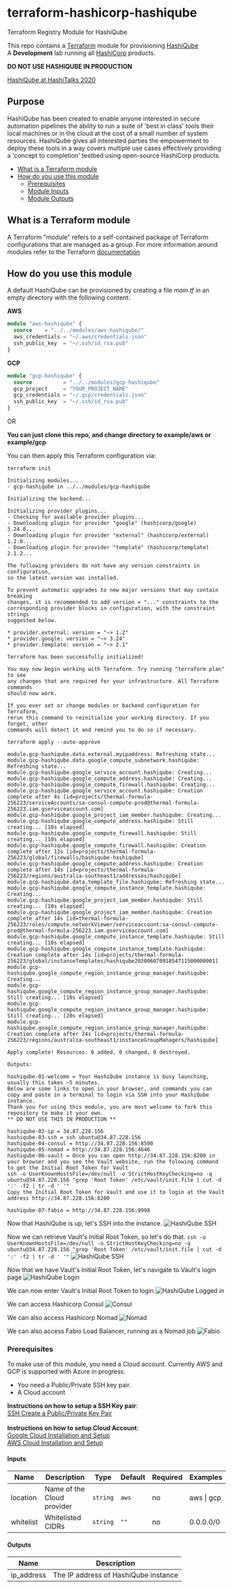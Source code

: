 # terraform-hashicorp-hashiqube
Terraform Registry Module for HashiQube 

This repo contains a [Terraform](https://www.terraform.io/) module for provisioning [HashiQube](https://servian.github.io/hashiqube) <br />
A __Development__ lab running all [HashiCorp](https://www.hashicorp.com/) products.

__DO NOT USE HASHIQUBE IN PRODUCTION__

[HashiQube at HashiTalks 2020](https://www.hashicorp.com/resources/hashiqube-a-development-lab-using-all-the-hashicorp-products/)

## Purpose
HashiQube has been created to enable anyone interested in secure automation pipelines the ability to run a suite of 'best in class' tools their local machines or in the cloud  at the cost of a small number of system resources. HashiQube gives all interested parties the empowerment to deploy these tools in a way covers multiple use cases effectively providing a 'concept to completion' testbed using open-source HashiCorp products.

- [What is a Terraform module](#what-is-a-terraform-module)
- [How do you use this module](#how-do-you-use-this-module)
    - [Prerequisites](#prerequisites)
    - [Module Inputs](#inputs)
    - [Module Outputs](#outputs)

## What is a Terraform module
A Terraform "module" refers to a self-contained package of Terraform configurations that are managed as a group.
For more information around modules refer to the Terraform [documentation](https://www.terraform.io/docs/modules/index.html)

## How do you use this module
A default HashiQube can be provisioned by creating a file _main.tf_ in an empty directory with the following content:

__AWS__
```terraform
module "aws-hashiqube" {
  source    = "../../modules/aws-hashiqube/"
  aws_credentials = "~/.aws/credentials.json"
  ssh_public_key  = "~/.ssh/id_rsa.pub"
}
```

__GCP__
```terraform
module "gcp-hashiqube" {
  source          = "../../modules/gcp-hashiqube"
  gcp_project     = "YOUR_PROJECT_NAME"
  gcp_credentials = "~/.gcp/credentials.json"
  ssh_public_key  = "~/.ssh/id_rsa.pub"
}
```

OR 

__You can just clone this repo, and change directory to example/aws or example/gcp__

You can then apply this Terraform configuration via:

`terraform init`

```
Initializing modules...
- gcp-hashiqube in ../../modules/gcp-hashiqube

Initializing the backend...

Initializing provider plugins...
- Checking for available provider plugins...
- Downloading plugin for provider "google" (hashicorp/google) 3.24.0...
- Downloading plugin for provider "external" (hashicorp/external) 1.2.0...
- Downloading plugin for provider "template" (hashicorp/template) 2.1.2...

The following providers do not have any version constraints in configuration,
so the latest version was installed.

To prevent automatic upgrades to new major versions that may contain breaking
changes, it is recommended to add version = "..." constraints to the
corresponding provider blocks in configuration, with the constraint strings
suggested below.

* provider.external: version = "~> 1.2"
* provider.google: version = "~> 3.24"
* provider.template: version = "~> 2.1"

Terraform has been successfully initialized!

You may now begin working with Terraform. Try running "terraform plan" to see
any changes that are required for your infrastructure. All Terraform commands
should now work.

If you ever set or change modules or backend configuration for Terraform,
rerun this command to reinitialize your working directory. If you forget, other
commands will detect it and remind you to do so if necessary.
```

`terraform apply --auto-approve`

```
module.gcp-hashiqube.data.external.myipaddress: Refreshing state...
module.gcp-hashiqube.data.google_compute_subnetwork.hashiqube: Refreshing state...
module.gcp-hashiqube.google_service_account.hashiqube: Creating...
module.gcp-hashiqube.google_compute_address.hashiqube: Creating...
module.gcp-hashiqube.google_compute_firewall.hashiqube: Creating...
module.gcp-hashiqube.google_service_account.hashiqube: Creation complete after 4s [id=projects/thermal-formula-256223/serviceAccounts/sa-consul-compute-prod@thermal-formula-256223.iam.gserviceaccount.com]
module.gcp-hashiqube.google_project_iam_member.hashiqube: Creating...
module.gcp-hashiqube.google_compute_address.hashiqube: Still creating... [10s elapsed]
module.gcp-hashiqube.google_compute_firewall.hashiqube: Still creating... [10s elapsed]
module.gcp-hashiqube.google_compute_firewall.hashiqube: Creation complete after 13s [id=projects/thermal-formula-256223/global/firewalls/hashiqube-hashiqube]
module.gcp-hashiqube.google_compute_address.hashiqube: Creation complete after 14s [id=projects/thermal-formula-256223/regions/australia-southeast1/addresses/hashiqube]
module.gcp-hashiqube.data.template_file.hashiqube: Refreshing state...
module.gcp-hashiqube.google_compute_instance_template.hashiqube: Creating...
module.gcp-hashiqube.google_project_iam_member.hashiqube: Still creating... [10s elapsed]
module.gcp-hashiqube.google_project_iam_member.hashiqube: Creation complete after 14s [id=thermal-formula-256223/roles/compute.networkViewer/serviceaccount:sa-consul-compute-prod@thermal-formula-256223.iam.gserviceaccount.com]
module.gcp-hashiqube.google_compute_instance_template.hashiqube: Still creating... [10s elapsed]
module.gcp-hashiqube.google_compute_instance_template.hashiqube: Creation complete after 14s [id=projects/thermal-formula-256223/global/instanceTemplates/hashiqube20200607091854711500000001]
module.gcp-hashiqube.google_compute_region_instance_group_manager.hashiqube: Creating...
module.gcp-hashiqube.google_compute_region_instance_group_manager.hashiqube: Still creating... [10s elapsed]
module.gcp-hashiqube.google_compute_region_instance_group_manager.hashiqube: Still creating... [20s elapsed]
module.gcp-hashiqube.google_compute_region_instance_group_manager.hashiqube: Creation complete after 24s [id=projects/thermal-formula-256223/regions/australia-southeast1/instanceGroupManagers/hashiqube]

Apply complete! Resources: 6 added, 0 changed, 0 destroyed.

Outputs:

hashiqube-01-welcome = Your HashiQube instance is busy launching, usually this takes ~5 minutes.
Below are some links to open in your browser, and commands you can copy and paste in a terminal to login via SSH into your HashiQube instance.
Thank you for using this module, you are most welcome to fork this repository to make it your own.
** DO NOT USE THIS IN PRODUCTION **

hashiqube-02-ip = 34.87.228.156
hashiqube-03-ssh = ssh ubuntu@34.87.228.156
hashiqube-04-consul = http://34.87.228.156:8500
hashiqube-05-nomad = http://34.87.228.156:4646
hashiqube-06-vault = Once you can open http://34.87.228.156:8200 in your browser and you see the Vault website, run the folowing command to get the Initial Root Token for Vault
ssh -o UserKnownHostsFile=/dev/null -o StrictHostKeyChecking=no -q ubuntu@34.87.228.156 "grep 'Root Token' /etc/vault/init.file | cut -d ':' -f2 | tr -d ' '"
Copy the Initial Root Token for Vault and use it to login at the Vault address http://34.87.228.156:8200

hashiqube-07-fabio = http://34.87.228.156:9998
```

Now that HashiQube is up, let's SSH into the instance. 
![HashiQube SSH](https://github.com/star3am/terraform-hashicorp-hashiqube/blob/master/images/hashiqube-03-ssh.png?raw=true "HashiQube SSH")

Now we can retrieve Vault's Initial Root Token, so let's do that. 
`ssh -o UserKnownHostsFile=/dev/null -o StrictHostKeyChecking=no -q ubuntu@34.87.228.156 "grep 'Root Token' /etc/vault/init.file | cut -d ':' -f2 | tr -d ' '"`
![HashiQube SSH](https://github.com/star3am/terraform-hashicorp-hashiqube/blob/master/images/hashiqube-06-vault_initial-root-token.png?raw=true "HashiQube SSH")

Now that we have Vault's Initial Root Token, let's navigate to Vault's login page
![HashiQube Login](https://github.com/star3am/terraform-hashicorp-hashiqube/blob/master/images/hashiqube-06-vault_initial-login.png?raw=true "HashiQube Login")

We can now enter Vault's Initial Root Token to login
![HashiQube Logged in](https://github.com/star3am/terraform-hashicorp-hashiqube/blob/master/images/hashiqube-06-vault_initial-logged-in.png?raw=true "HashiQube Logged in")

We can access Hashicorp Consul
![Consul](https://github.com/star3am/terraform-hashicorp-hashiqube/blob/master/images/hashiqube-04-consul.png?raw=true "Consul")

We can also access Hashicorp Nomad
![Nomad](https://github.com/star3am/terraform-hashicorp-hashiqube/blob/master/images/hashiqube-05-nomad.png?raw=true "Nomad")

We can also access Fabio Load Balancer, running as a Nomad job
![Fabio](https://github.com/star3am/terraform-hashicorp-hashiqube/blob/master/images/hashiqube-07-fabio.png?raw=true "Fabio")

### Prerequisites

To make use of this module, you need a Cloud account.
Currently AWS and GCP is supported with Azure in progress.

- You need a Public/Private SSH key pair. 
- A Cloud account

__Instructions on how to setup a SSH Key pair__: <br />
[SSH Create a Public/Private Key Pair](https://www.ssh.com/ssh/keygen/) <br /><br />
__Instructions on how to setup Cloud Account__: <br />
[Google Cloud Installation and Setup](https://cloud.google.com/deployment-manager/docs/step-by-step-guide/installation-and-setup)<br />
[AWS Cloud Installation and Setup](https://aws.amazon.com/premiumsupport/knowledge-center/create-and-activate-aws-account/)

#### Inputs

| Name | Description | Type | Default | Required | Examples |
|------|-------------|------|---------|----------|---------|
| location | Name of the Cloud provider | `string` | `aws` | no | aws \| gcp |
| whitelist | Whitelisted CIDRs | `string` | `""` | no | 0.0.0.0/0 |

#### Outputs

| Name | Description |
|------|-------------|
| ip_address | The IP address of HashiQube instance |
